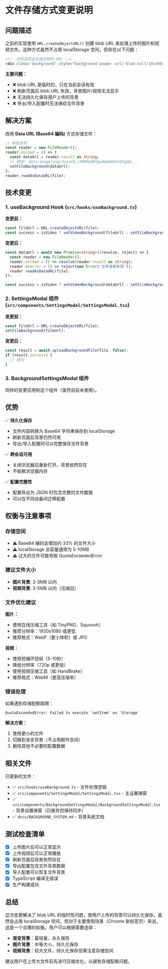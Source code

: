 # 文件存储方式变更说明

## 问题描述

之前的实现使用 `URL.createObjectURL()` 创建 blob URL 来处理上传的图片和视频文件。这种方式虽然不占用 localStorage 空间，但存在以下问题：

```html
<!-- 旧的实现会生成这样的 URL -->
<div class="background" style="background-image: url('blob:null/10c496c8-921a-4a84-b00b-7eea81db2921')"></div>
```

**主要问题：**
- ❌ blob URL 是临时的，只在当前会话有效
- ❌ 刷新页面后 blob URL 失效，背景图片/视频无法显示
- ❌ 无法持久化保存用户上传的背景
- ❌ 导出/导入配置时无法保存文件背景

## 解决方案

改用 **Data URL (Base64 编码)** 方式存储文件：

```typescript
// 新的实现
const reader = new FileReader();
reader.onload = () => {
  const dataUrl = reader.result as string; 
  // 例如: data:image/png;base64,iVBORw0KGgoAAAANSUhEUgAA...
  setFileBackground(dataUrl);
};
reader.readAsDataURL(file);
```

## 技术变更

### 1. useBackground Hook (`src/hooks/useBackground.ts`)

**变更前：**
```typescript
const fileUrl = URL.createObjectURL(file);
const success = isVideo ? setVideoBackground(fileUrl) : setFileBackground(fileUrl);
```

**变更后：**
```typescript
const dataUrl = await new Promise<string>((resolve, reject) => {
  const reader = new FileReader();
  reader.onload = () => resolve(reader.result as string);
  reader.onerror = () => reject(new Error('文件读取失败'));
  reader.readAsDataURL(file);
});

const success = isVideo ? setVideoBackground(dataUrl) : setFileBackground(dataUrl);
```

### 2. SettingsModal 组件 (`src/components/SettingsModal/SettingsModal.tsx`)

**变更前：**
```typescript
const fileUrl = URL.createObjectURL(file);
setFileBackground(fileUrl);
```

**变更后：**
```typescript
const result = await uploadBackgroundFile(file, false);
if (result.success) {
  // 成功
}
```

### 3. BackgroundSettingsModal 组件

同样的变更应用到这个组件（虽然目前未使用）。

## 优势

✅ **持久化保存**
- 文件内容转换为 Base64 字符串保存到 localStorage
- 刷新页面后背景仍然可用
- 导出/导入配置时可以完整保存文件背景

✅ **跨会话可用**
- 关闭浏览器后重新打开，背景依然存在
- 不依赖浏览器内存

✅ **配置完整性**
- 配置导出为 JSON 时包含完整的文件数据
- 可以在不同设备间迁移配置

## 权衡与注意事项

### 存储空间
- ⚠️ Base64 编码会增加约 33% 的文件大小
- ⚠️ localStorage 总容量通常为 5-10MB
- ⚠️ 过大的文件可能导致 QuotaExceededError

### 建议文件大小
- **图片背景**: 2-3MB 以内
- **视频背景**: 3-5MB 以内（压缩后）

### 文件优化建议

**图片：**
- 使用在线压缩工具（如 TinyPNG、Squoosh）
- 推荐分辨率：1920x1080 或更低
- 推荐格式：WebP（更小体积）或 JPG

**视频：**
- 使用短循环视频（5-10秒）
- 降低分辨率（720p 或更低）
- 使用视频压缩工具（如 HandBrake）
- 推荐格式：WebM（更高压缩率）

### 错误处理

如果遇到存储配额超限：
```
QuotaExceededError: Failed to execute 'setItem' on 'Storage'
```

**解决方案：**
1. 使用更小的文件
2. 切换到渐变背景（不占用额外空间）
3. 删除其他不必要的配置数据

## 相关文件

已更新的文件：
- ✅ `src/hooks/useBackground.ts` - 文件处理逻辑
- ✅ `src/components/SettingsModal/SettingsModal.tsx` - 主设置弹窗
- ✅ `src/components/BackgroundSettingsModal/BackgroundSettingsModal.tsx` - 背景设置弹窗（已废弃但保持同步）
- ✅ `docs/BACKGROUND_SYSTEM.md` - 背景系统文档

## 测试检查清单

- [x] 上传图片后可以正常显示
- [x] 上传视频后可以正常播放
- [x] 刷新页面后背景依然存在
- [x] 导出配置包含文件背景数据
- [x] 导入配置可以恢复文件背景
- [x] TypeScript 编译无错误
- [x] 生产构建成功

## 总结

这次变更解决了 blob URL 的临时性问题，使用户上传的背景可以持久化保存。虽然会占用 localStorage 空间，但对于主要使用场景（Chrome 新标签页）来说，这是一个合理的权衡。用户可以根据需要选择：

- **渐变背景**：最轻量，永久保存
- **图片背景**：中等大小，持久化保存
- **视频背景**：较大文件，持久化保存但需注意存储空间

建议用户在上传大文件前先进行压缩优化，以避免存储配额问题。
